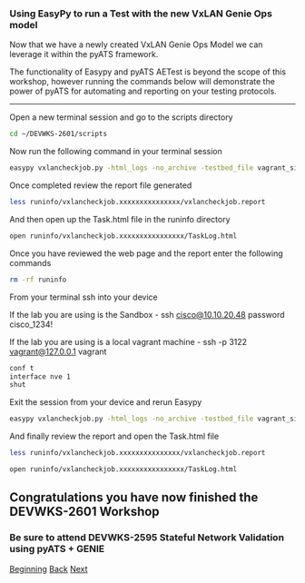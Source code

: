 ### Using EasyPy to run a Test with the new VxLAN Genie Ops model

Now that we have a newly created VxLAN Genie Ops Model we can leverage it within the pyATS framework.  

The functionality of Easypy and pyATS AETest is beyond the scope of this workshop, however running the commands below
will demonstrate the power of pyATS for automating and reporting on your testing protocols.

---

Open a new terminal session and go to the scripts directory

```bash
cd ~/DEVWKS-2601/scripts

```

Now run the following command in your terminal session

```bash
easypy vxlancheckjob.py -html_logs -no_archive -testbed_file vagrant_single_ios.yaml 
```

Once completed review the report file generated

```bash
less runinfo/vxlancheckjob.xxxxxxxxxxxxxxx/vxlancheckjob.report
```

And then open up the Task.html file in the runinfo directory

```bash
open runinfo/vxlancheckjob.xxxxxxxxxxxxxxxx/TaskLog.html
```

Once you have reviewed the web page and the report enter the following commands

```bash
rm -rf runinfo
```


From your terminal ssh into your device

If the lab you are using is the Sandbox - ssh cisco@10.10.20.48   password cisco_1234!  

If the lab you are using is a local vagrant machine - ssh -p 3122 vagrant@127.0.0.1 vagrant

```bash
conf t
interface nve 1
shut
```

Exit the session from your device and rerun Easypy

```bash
easypy vxlancheckjob.py -html_logs -no_archive -testbed_file vagrant_single_ios.yaml 
```

And finally review the report and open the Task.html file

```bash
less runinfo/vxlancheckjob.xxxxxxxxxxxxxxx/vxlancheckjob.report

open runinfo/vxlancheckjob.xxxxxxxxxxxxxxxx/TaskLog.html
```


## Congratulations you have now finished the DEVWKS-2601 Workshop

### Be sure to attend DEVWKS-2595 Stateful Network Validation using pyATS + GENIE


[Beginning](../README.md)   [Back](./step7.md)  [Next](./step8.md)